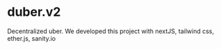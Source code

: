 # duber.v2
Decentralized uber. We developed this project with nextJS, tailwind css, ether.js, sanity.io
